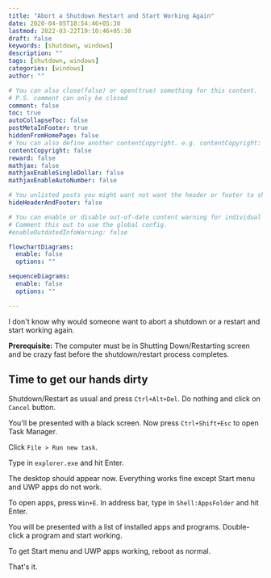 ```yaml
---
title: "Abort a Shutdown Restart and Start Working Again"
date: 2020-04-05T18:54:46+05:30
lastmod: 2022-03-22T19:10:46+05:30
draft: false
keywords: [shutdown, windows]
description: ""
tags: [shutdown, windows]
categories: [windows]
author: ""

# You can also close(false) or open(true) something for this content.
# P.S. comment can only be closed
comment: false
toc: true
autoCollapseToc: false
postMetaInFooter: true
hiddenFromHomePage: false
# You can also define another contentCopyright. e.g. contentCopyright: "This is another copyright."
contentCopyright: false
reward: false
mathjax: false
mathjaxEnableSingleDollar: false
mathjaxEnableAutoNumber: false

# You unlisted posts you might want not want the header or footer to show
hideHeaderAndFooter: false

# You can enable or disable out-of-date content warning for individual post.
# Comment this out to use the global config.
#enableOutdatedInfoWarning: false

flowchartDiagrams:
  enable: false
  options: ""

sequenceDiagrams: 
  enable: false
  options: ""

---
```


I don't know why would someone want to abort a shutdown or a restart and start working again.

<!--more-->

**Prerequisite:** The computer must be in Shutting Down/Restarting screen and be crazy fast before the shutdown/restart process completes.

## Time to get our hands dirty
Shutdown/Restart as usual and press `Ctrl+Alt+Del`. Do nothing and click on `Cancel` button.

You'll be presented with a black screen. Now press `Ctrl+Shift+Esc` to open Task Manager.

Click `File > Run new task`.

Type in `explorer.exe` and hit Enter.

The desktop should appear now. Everything works fine except Start menu and UWP apps do not work.

To open apps, press `Win+E`. In address bar, type in `Shell:AppsFolder` and hit Enter.

You will be presented with a list of installed apps and programs. Double-click a program and start working.

To get Start menu and UWP apps working, reboot as normal.

That's it.
